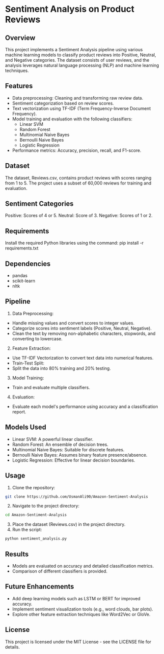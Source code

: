 # Sentiment Analysis on Product Reviews
## Overview
This project implements a Sentiment Analysis pipeline using various machine learning models to classify product reviews into Positive, Neutral, and Negative categories. The dataset consists of user reviews, and the analysis leverages natural language processing (NLP) and machine learning techniques.

## Features
- Data preprocessing: Cleaning and transforming raw review data.
- Sentiment categorization based on review scores.
- Text vectorization using TF-IDF (Term Frequency-Inverse Document Frequency).
- Model training and evaluation with the following classifiers:
   - Linear SVM
   - Random Forest
   - Multinomial Naive Bayes
   - Bernoulli Naive Bayes
   - Logistic Regression
- Performance metrics: Accuracy, precision, recall, and F1-score.

## Dataset
The dataset, Reviews.csv, contains product reviews with scores ranging from 1 to 5. The project uses a subset of 60,000 reviews for training and evaluation.

## Sentiment Categories
Positive: Scores of 4 or 5.
Neutral: Score of 3.
Negative: Scores of 1 or 2.

## Requirements
Install the required Python libraries using the command:
pip install -r requirements.txt

## Dependencies
- pandas
- scikit-learn
- nltk

## Pipeline
1. Data Preprocessing:
- Handle missing values and convert scores to integer values.
- Categorize scores into sentiment labels (Positive, Neutral, Negative).
- Clean the text by removing non-alphabetic characters, stopwords, and converting to lowercase.
2. Feature Extraction:
- Use TF-IDF Vectorization to convert text data into numerical features.
- Train-Test Split:
- Split the data into 80% training and 20% testing.
3. Model Training:
- Train and evaluate multiple classifiers.
4. Evaluation:
- Evaluate each model's performance using accuracy and a classification report.

## Models Used
- Linear SVM: A powerful linear classifier.
- Random Forest: An ensemble of decision trees.
- Multinomial Naive Bayes: Suitable for discrete features.
- Bernoulli Naive Bayes: Assumes binary feature presence/absence.
- Logistic Regression: Effective for linear decision boundaries.

## Usage
1. Clone the repository:
```bash
git clone https://github.com/UsmanAli90/Amazon-Sentiment-Analysis
```
2. Navigate to the project directory:
```bash
cd Amazon-Sentiment-Analysis
```
3. Place the dataset (Reviews.csv) in the project directory.
4. Run the script:
```bash
python sentiment_analysis.py
```
## Results
- Models are evaluated on accuracy and detailed classification metrics.
- Comparison of different classifiers is provided.

## Future Enhancements
- Add deep learning models such as LSTM or BERT for improved accuracy.
- Implement sentiment visualization tools (e.g., word clouds, bar plots).
- Explore other feature extraction techniques like Word2Vec or GloVe.

## License
This project is licensed under the MIT License - see the LICENSE file for details.
